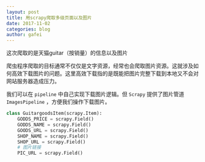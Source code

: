 ```yaml
---
layout: post
title: 用scrapy爬取多级页面以及图片
date: 2017-11-02
categories: blog
author: gafei
---
```


这次爬取的是天猫guitar（按销量）的信息以及图片

爬虫程序爬取的目标通常不仅仅是文字资源，经常也会爬取图片资源。这就涉及如何高效下载图片的问题。这里高效下载指的是既能把图片完整下载到本地又不会对网站服务器造成压力。

我们可以在 ```pipeline``` 中自己实现下载图片逻辑。但 ```Scrapy``` 提供了图片管道 ```ImagesPipeline``` ，方便我们操作下载图片。
```python
class GuitargoodsItem(scrapy.Item):
    GODDS_PRICE = scrapy.Field()
    GODDS_NAME = scrapy.Field()
    GOODS_URL = scrapy.Field()
    SHOP_NAME = scrapy.Field()
    SHOP_URL = scrapy.Field()
    # 图片链接
    PIC_URL = scrapy.Field()
```